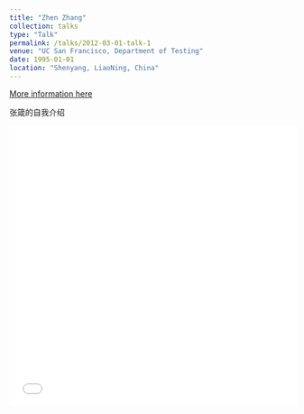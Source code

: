 ```yaml
---
title: "Zhen Zhang"
collection: talks
type: "Talk"
permalink: /talks/2012-03-01-talk-1
venue: "UC San Francisco, Department of Testing"
date: 1995-01-01
location: "Shenyang, LiaoNing, China"
---
```

[More information here](http://example2.com)
<!-- This is a description of your talk, which is a markdown files that can be all markdown-ified like any other post. Yay markdown! -->

张箴的自我介绍

<iframe height = 498 width = 510 src="//player.bilibili.com/player.html?aid=371421813&bvid=BV19Z4y1u7rK&cid=214675786&p=1" scrolling="no" border="0" frameborder="no" framespacing="0" allowfullscreen="true"> </iframe>